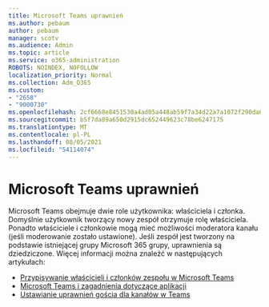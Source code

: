 ```yaml
---
title: Microsoft Teams uprawnień
ms.author: pebaum
author: pebaum
manager: scotv
ms.audience: Admin
ms.topic: article
ms.service: o365-administration
ROBOTS: NOINDEX, NOFOLLOW
localization_priority: Normal
ms.collection: Adm_O365
ms.custom:
- "2658"
- "9000730"
ms.openlocfilehash: 2cf6668e8451530a4ad05a448ab59f7a34d22a7a1072f290da6c5a248ab0c433
ms.sourcegitcommit: b5f7da89a650d2915dc652449623c78be6247175
ms.translationtype: MT
ms.contentlocale: pl-PL
ms.lasthandoff: 08/05/2021
ms.locfileid: "54114074"
---
```

# <a name="microsoft-teams-permissions"></a>Microsoft Teams uprawnień

Microsoft Teams obejmuje dwie role użytkownika: właściciela i członka. Domyślnie użytkownik tworzący nowy zespół otrzymuje rolę właściciela. Ponadto właściciele i członkowie mogą mieć możliwości moderatora kanału (jeśli moderowanie zostało ustawione). Jeśli zespół jest tworzony na podstawie istniejącej grupy Microsoft 365 grupy, uprawnienia są dziedziczone. Więcej informacji można znaleźć w następujących artykułach:

- [Przypisywanie właścicieli i członków zespołu w Microsoft Teams](https://docs.microsoft.com/microsoftteams/assign-roles-permissions)
- [Microsoft Teams i zagadnienia dotyczące aplikacji](https://docs.microsoft.com/microsoftteams/app-permissions)
- [Ustawianie uprawnień gościa dla kanałów w Teams](https://support.office.com/article/4756c468-2746-4bfd-a582-736d55fcc169)
